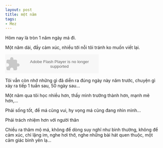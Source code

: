 ```yaml
---
layout: post
title: một năm
tags:
- Mez
---
```

Hôm nay là tròn 1 năm ngày má đi.

Một năm dài, đầy cảm xúc, nhiều tới nỗi tôi tránh ko muốn viết lại.

<object width="300" height="61" classid="clsid:d27cdb6e-ae6d-11cf-96b8-444553540000" codebase="http://download.macromedia.com/pub/shockwave/cabs/flash/swflash.cab#version=6,0,40,0"><param name="quality" value="high" /><param name="wmode" value="transparent" /><param name="src" value="http://static.mp3.zing.vn/skins/mp3_main/flash/player/mp3Player_skin4.swf?xmlurl=http://mp3.zing.vn/blog?MjAxMS8wMS8wNi82LzkvInagaMENjk1YjA2NTkzYjRhMTQ5YjY5ZGY2YjE2ZWY0NGQ3MDEdUngWeBXAzfE1hWeBWF8a2VsWeBHkgZmFcUIbaBaWx5fHwz" /><embed width="300" height="61" type="application/x-shockwave-flash" src="http://static.mp3.zing.vn/skins/mp3_main/flash/player/mp3Player_skin4.swf?xmlurl=http://mp3.zing.vn/blog?MjAxMS8wMS8wNi82LzkvInagaMENjk1YjA2NTkzYjRhMTQ5YjY5ZGY2YjE2ZWY0NGQ3MDEdUngWeBXAzfE1hWeBWF8a2VsWeBHkgZmFcUIbaBaWx5fHwz" quality="high" wmode="transparent" /></object>

Tôi vẫn còn nhớ những gì đã diễn ra đúng ngày này năm trước, chuyện gì xảy ra tiếp 1 tuần sau, 50 ngày sau...

Một năm qua tôi học nhiều hơn, thấy mình trưởng thành hơn, mạnh mẽ hơn,...

Phải sống tốt, để má cũng vui, hy vọng má cũng đang nhìn mình...

Phải trách nhiệm hơn với người thân

Chiều ra thăm mộ má, không để dòng suy nghĩ như bình thường, không để cảm xúc, chỉ lặng im, nghe hơi thở, nghe những bài hát quen thuộc, một cảm giác bình yên lạ...
